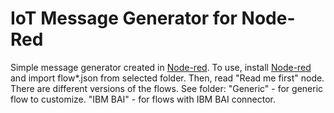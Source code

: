 # IoT Message Generator for Node-Red
Simple message generator created in [Node-red](https://nodered.org/ "Node-red").
To use, install [Node-red](https://nodered.org/ "Node-red") and import flow*.json from selected folder. Then, read "Read me first" node.
There are different versions of the flows. 
See folder:
"Generic" -  for generic flow to customize.
"IBM BAI" - for flows with IBM BAI connector.
